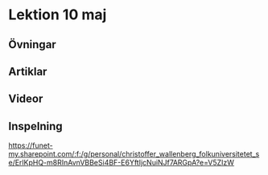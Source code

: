 # Lektion 10 maj

## Övningar

## Artiklar

## Videor

## Inspelning

https://funet-my.sharepoint.com/:f:/g/personal/christoffer_wallenberg_folkuniversitetet_se/ErlKpHQ-m8RInAvnVBBeSi4BF-E6YftIjcNuiNJf7ARGpA?e=V5ZIzW

